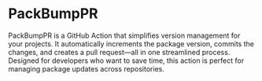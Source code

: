 # PackBumpPR
PackBumpPR is a GitHub Action that simplifies version management for your projects. It automatically increments the package version, commits the changes, and creates a pull request—all in one streamlined process. Designed for developers who want to save time, this action is perfect for managing package updates across repositories.
